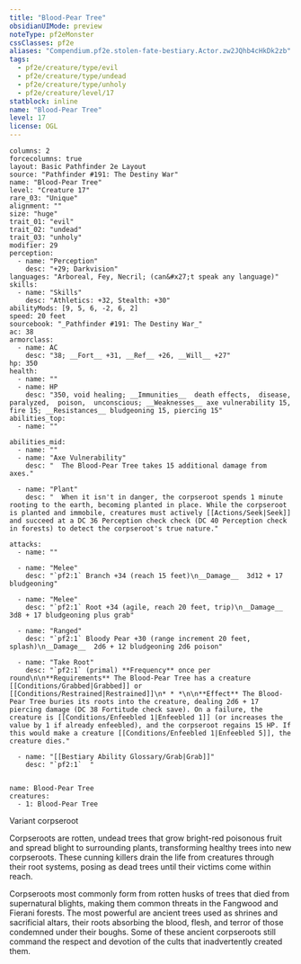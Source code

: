 ```yaml
---
title: "Blood-Pear Tree"
obsidianUIMode: preview
noteType: pf2eMonster
cssClasses: pf2e
aliases: "Compendium.pf2e.stolen-fate-bestiary.Actor.zw2JQhb4cHkDk2zb" 
tags:
  - pf2e/creature/type/evil
  - pf2e/creature/type/undead
  - pf2e/creature/type/unholy
  - pf2e/creature/level/17
statblock: inline
name: "Blood-Pear Tree"
level: 17
license: OGL
---
```


```statblock
columns: 2
forcecolumns: true
layout: Basic Pathfinder 2e Layout
source: "Pathfinder #191: The Destiny War"
name: "Blood-Pear Tree"
level: "Creature 17"
rare_03: "Unique"
alignment: ""
size: "huge"
trait_01: "evil"
trait_02: "undead"
trait_03: "unholy"
modifier: 29
perception:
  - name: "Perception"
    desc: "+29; Darkvision"
languages: "Arboreal, Fey, Necril; (can&#x27;t speak any language)"
skills:
  - name: "Skills"
    desc: "Athletics: +32, Stealth: +30"
abilityMods: [9, 5, 6, -2, 6, 2]
speed: 20 feet
sourcebook: "_Pathfinder #191: The Destiny War_"
ac: 38
armorclass:
  - name: AC
    desc: "38; __Fort__ +31, __Ref__ +26, __Will__ +27"
hp: 350
health:
  - name: ""
  - name: HP
    desc: "350, void healing; __Immunities__  death effects,  disease,  paralyzed,  poison,  unconscious; __Weaknesses__ axe vulnerability 15, fire 15; __Resistances__ bludgeoning 15, piercing 15"
abilities_top:
  - name: ""

abilities_mid:
  - name: ""
  - name: "Axe Vulnerability"
    desc: "  The Blood-Pear Tree takes 15 additional damage from axes."

  - name: "Plant"
    desc: "  When it isn't in danger, the corpseroot spends 1 minute rooting to the earth, becoming planted in place. While the corpseroot is planted and immobile, creatures must actively [[Actions/Seek|Seek]] and succeed at a DC 36 Perception check check (DC 40 Perception check in forests) to detect the corpseroot's true nature."

attacks:
  - name: ""

  - name: "Melee"
    desc: "`pf2:1` Branch +34 (reach 15 feet)\n__Damage__  3d12 + 17 bludgeoning"

  - name: "Melee"
    desc: "`pf2:1` Root +34 (agile, reach 20 feet, trip)\n__Damage__  3d8 + 17 bludgeoning plus grab"

  - name: "Ranged"
    desc: "`pf2:1` Bloody Pear +30 (range increment 20 feet, splash)\n__Damage__  2d6 + 12 bludgeoning 2d6 poison"

  - name: "Take Root"
    desc: "`pf2:1` (primal) **Frequency** once per round\n\n**Requirements** The Blood-Pear Tree has a creature [[Conditions/Grabbed|Grabbed]] or [[Conditions/Restrained|Restrained]]\n* * *\n\n**Effect** The Blood-Pear Tree buries its roots into the creature, dealing 2d6 + 17 piercing damage (DC 38 Fortitude check save). On a failure, the creature is [[Conditions/Enfeebled 1|Enfeebled 1]] (or increases the value by 1 if already enfeebled), and the corpseroot regains 15 HP. If this would make a creature [[Conditions/Enfeebled 1|Enfeebled 5]], the creature dies."

  - name: "[[Bestiary Ability Glossary/Grab|Grab]]"
    desc: "`pf2:1`  "
 
```

```encounter-table
name: Blood-Pear Tree
creatures:
  - 1: Blood-Pear Tree
```


Variant corpseroot

Corpseroots are rotten, undead trees that grow bright-red poisonous fruit and spread blight to surrounding plants, transforming healthy trees into new corpseroots. These cunning killers drain the life from creatures through their root systems, posing as dead trees until their victims come within reach.

Corpseroots most commonly form from rotten husks of trees that died from supernatural blights, making them common threats in the Fangwood and Fierani forests. The most powerful are ancient trees used as shrines and sacrificial altars, their roots absorbing the blood, flesh, and terror of those condemned under their boughs. Some of these ancient corpseroots still command the respect and devotion of the cults that inadvertently created them.
